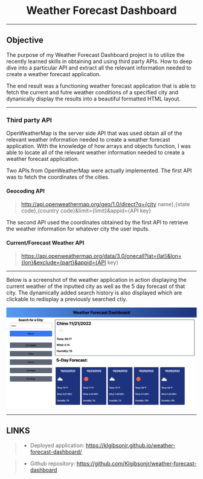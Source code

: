 <h1 align='center' >Weather Forecast Dashboard</h1>

---

## Objective

The purpose of my Weather Forecast Dashboard project is to utilize the recently learned skills in obtaining and using third party APIs. How to deep dive into a particular API and extract all the relevant information needed to create a weather forecast application.

The end result was a functioning weather forecast application that is able to fetch the current and futre weather conditions of a specified city and dynanically display the results into a beautiful formatted HTML layout.

---

### Third party API

OpenWeatherMap is the server side API that was used obtain all of the relevant weather information needed to create a weather forecast application. With the knowledge of how arrays and objects function, I was able to locate all of the relevant weather information needed to create a weather forecast application.

Two APIs from OpenWeatherMap were actually implemented. The first API was to fetch the coordinates of the cities.

#### Geocoding API

> http://api.openweathermap.org/geo/1.0/direct?q={city name},{state code},{country code}&limit={limit}&appid={API key}

The second API used the coordinates obtained by the first API to retrieve the weather information for whatever city the user inputs.

#### Current/Forecast Weather API

> https://api.openweathermap.org/data/3.0/onecall?lat={lat}&lon={lon}&exclude={part}&appid={API key}

---

Below is a screenshot of the weather application in action displaying the current weather of the inputted city as well as the 5 day forecast of that city. The dynamically added search history is also displayed which are clickable to redisplay a previously searched ctiy.

![Weather app](./assets/images/SCR-20221121-vpc.png)

---

## LINKS

> - Deployed application: https://klgibsonjr.github.io/weather-forecast-dashboard/

> - Github repository: https://github.com/Klgibsonjr/weather-forecast-dashboard

